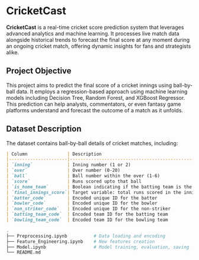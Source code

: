 # CricketCast
**CricketCast** is a real-time cricket score prediction system that leverages advanced analytics and machine learning. It processes live match data alongside historical trends to forecast the final score at any moment during an ongoing cricket match, offering dynamic insights for fans and strategists alike.

## Project Objective
This project aims to predict the final score of a cricket innings using ball-by-ball data. It employs a regression-based approach using machine learning models including Decision Tree, Random Forest, and XGBoost Regressor. This prediction can help analysts, commentators, or even fantasy game platforms understand and forecast the outcome of a match as it unfolds.

## Dataset Description
The dataset contains ball-by-ball details of cricket matches, including:

```markdown
| Column               | Description                                                 |
|----------------------|-------------------------------------------------------------|
| `inning`             | Inning number (1 or 2)                                      |
| `over`               | Over number (0-20)                                          |
| `ball`               | Ball number within the over (1-6)                           |
| `score`              | Runs scored upto that ball                                  |
| `is_home_team`       | Boolean indicating if the batting team is the home team     |
| `final_innings_score`| Target variable: total runs scored in the innings           |
| `batter_code`        | Encoded unique ID for the batter                            |
| `bowler_code`        | Encoded unique ID for the bowler                            |
| `non_striker_code`   | Encoded unique ID for the non-striker                       |
| `batting_team_code`  | Encoded team ID for the batting team                        |
| `bowling_team_code`  | Encoded team ID for the bowling team                        |
```

```bash
.
├── Preprocessing.ipynb          # Data loading and encoding
├── Feature_Engineering.ipynb    # New features creation
├── Model.ipynb                  # Model training, evaluation, saving
└── README.md
```                   


